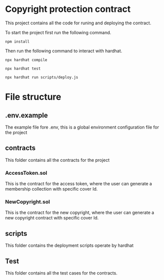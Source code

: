 # Copyright protection contract

This project contains all the code for runing and deploying the contract.

To start the project first run the following command.
```shell
npm install

```
Then run the following command to interact with hardhat. 
```shell
npx hardhat compile

npx hardhat test

npx hardhat run scripts/deploy.js

```
# File structure
## .env.example
The example file fore .env, this is a global environment configuration file for the project

## contracts
This folder contains all the contracts for the project

### AccessToken.sol
This is the contract for the access token, where the user can generate a membership collection with specific cover Id.

### NewCopyright.sol
This is the contract for the new copyright, where the user can generate a new copyright contract with specific cover Id.

## scripts
This folder contains the deployment scripts operate by hardhat

## Test

This folder contains all the test cases for the contracts.

